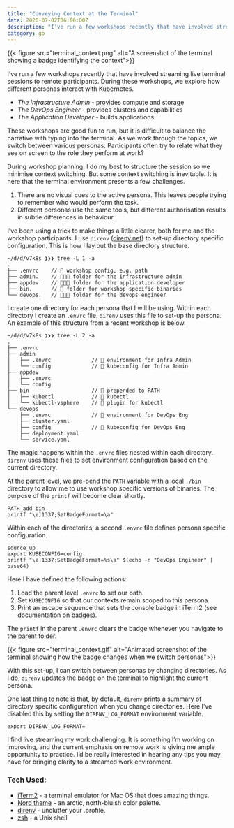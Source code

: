 ```yaml
---
title: "Conveying Context at the Terminal"
date: 2020-07-02T06:00:00Z
description: "I’ve run a few workshops recently that have involved streaming live terminal sessions to remote participants. During these workshops, we explore how different personas interact with Kubernetes. As we work through the topics, we switch between various personas. The terminal provides few visual clues as to the active persona. We can fix that."
category: go
---
```


{{< figure src="terminal_context.png" alt="A screenshot of the terminal showing a badge identifying the context">}}

I’ve run a few workshops recently that have involved streaming live terminal sessions to remote participants. During these workshops, we explore how different personas interact with Kubernetes.

* *The Infrastructure Admin* - provides compute and storage
* *The DevOps Engineer* - provides clusters and capabilities
* *The Application Developer* - builds applications

These workshops are good fun to run, but it is difficult to balance the narrative with typing into the terminal. As we work through the topics, we switch between various personas. Participants often try to relate what they see on screen to the role they perform at work?

During workshop planning, I do my best to structure the session so we minimise context switching. But some context switching is inevitable. It is here that the terminal environment presents a few challenges.

1. There are no visual cues to the active persona. This leaves people trying to remember who would perform the task.
2. Different personas use the same tools, but different authorisation results in subtle differences in behaviour.

I’ve been using a trick to make things a little clearer, both for me and the workshop participants. I use `direnv` ([direnv.net](https://direnv.net/)) to set-up directory specific configuration. This is how I lay out the base directory structure.

```plain
~/d/d/v7k8s ❯❯❯ tree -L 1 -a
.
├── .envrc    // 📝 workshop config, e.g. path
├── admin.    // 👨🏾‍💻 folder for the infrastructure admin
├── appdev.   // 👩🏾‍💻 folder for the application developer
├── bin.      // 💾 folder for workshop specific binaries
└── devops.   // 🧑🏾‍💻 folder for the devops engineer
```

I create one directory for each persona that I will be using. Within each directory I create an `.envrc` file. `direnv` uses this file to set-up the persona. An example of this structure from a recent workshop is below.

```plain
~/d/d/v7k8s ❯❯❯ tree -L 2 -a
.
├── .envrc
├── admin
│   ├── .envrc             // 📝 environment for Infra Admin
│   └── config             // 📝 kubeconfig for Infra Admin
├── appdev
│   ├── .envrc
│   └── config
├── bin                    // 📂 prepended to PATH
│   ├── kubectl            // 💾 kubectl
│   └── kubectl-vsphere    // 💾 plugin for kubectl
└── devops
    ├── .envrc             // 📝 environment for DevOps Eng
    ├── cluster.yaml
    ├── config             // 📝 kubeconfig for DevOps Eng
    ├── deployment.yaml
    └── service.yaml
```

The magic happens within the `.envrc` files nested within each directory. `direnv` uses these files to set environment configuration based on the current directory.

At the parent level, we pre-pend the `PATH` variable with a local `./bin` directory to allow me to use workshop specific versions of binaries. The purpose of the `printf` will become clear shortly.

```plain
PATH_add bin
printf "\e]1337;SetBadgeFormat=\a" 
```

Within each of the directories, a second `.envrc` file defines persona specific configuration.

```plain
source_up
export KUBECONFIG=config
printf "\e]1337;SetBadgeFormat=%s\a" $(echo -n "DevOps Engineer" | base64)
```

Here I have defined the following actions:

1. Load the parent level `.envrc` to set our path.
2. Set `KUBECONFIG` so that our contexts remain scoped to this persona.
3. Print an escape sequence that sets the console badge in iTerm2 (see documentation on [badges](https://iterm2.com/documentation-badges.html)).

The `printf` in the parent `.envrc` clears the badge whenever you navigate to the parent folder.

{{< figure src="terminal_context.gif" alt="Animated screenshot of the terminal showing how the badge changes when we switch personas">}}

With this set-up, I can switch between personas by changing directories. As I do, `direnv` updates the badge on the terminal to highlight the current persona.

One last thing to note is that, by default, `direnv` prints a summary of directory specific configuration when you change directories. Here I’ve disabled this by setting the `DIRENV_LOG_FORMAT` environment variable.

```plain
export DIRENV_LOG_FORMAT=
```

I find live streaming my work challenging. It is something I’m working on improving, and the current emphasis on remote work is giving me ample opportunity to practice. I’d be really interested in hearing any tips you may have for bringing clarity to a streamed work environment.

### Tech Used:
* [iTerm2](https://iterm2.com/) - a terminal emulator for Mac OS that does amazing things.
* [Nord theme](https://www.nordtheme.com/) - an arctic, north-bluish color palette.
* [direnv](https://direnv.net/) - unclutter your .profile.
* [zsh](https://www.zsh.org/) - a Unix shell